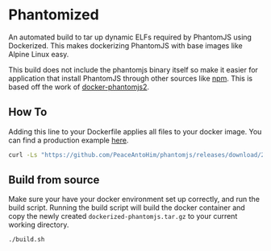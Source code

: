 # Phantomized

An automated build to tar up dynamic ELFs required by PhantomJS using Dockerized. This makes dockerizing PhantomJS with base images like Alpine Linux easy.

This build does not include the phantomjs binary itself so make it easier for application that install PhantomJS through other sources like [npm](https://github.com/Medium/phantomjs). This is based off the work of [docker-phantomjs2](https://github.com/fgrehm/docker-phantomjs2).

## How To

Adding this line to your Dockerfile applies all files to your docker image. You can find a production example [here](https://github.com/Gravebot/Gravebot/blob/master/Dockerfile).

```bash
curl -Ls "https://github.com/PeaceAntoHim/phantomjs/releases/download/2.1.1/dockerized-phantomjs.tar.gz" | tar xz -C /
```

## Build from source

Make sure your have your docker environment set up correctly, and run the build script. Running the build script will build the docker container and copy the newly created `dockerized-phantomjs.tar.gz` to your current working directory.

```bash
./build.sh
```
